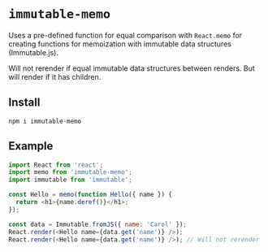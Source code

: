 # `immutable-memo`

Uses a pre-defined function for equal comparison with `React.memo` for
creating functions for memoization with immutable data structures (Immutable.js).

Will not rerender if equal immutable data structures between renders. But will
render if it has children.

## Install

```
npm i immutable-memo
```

## Example

```js
import React from 'react';
import memo from 'immutable-memo';
import immutable from 'immutable';

const Hello = memo(function Hello({ name }) {
  return <h1>{name.deref()}</h1>;
});

const data = Immutable.fromJS({ name: 'Carol' });
React.render(<Hello name={data.get('name')} />);
React.render(<Hello name={data.get('name')} />); // Will not rerender
```
